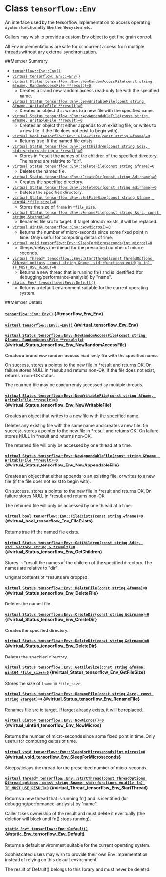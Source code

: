 # Class `tensorflow::Env`

An interface used by the tensorflow implementation to access operating system functionality like the filesystem etc.

Callers may wish to provide a custom Env object to get fine grain control.

All Env implementations are safe for concurrent access from multiple threads without any external synchronization.

##Member Summary

* [`tensorflow::Env::Env()`](#tensorflow_Env_Env)
* [`virtual tensorflow::Env::~Env()`](#virtual_tensorflow_Env_Env)
* [`virtual Status tensorflow::Env::NewRandomAccessFile(const string &fname, RandomAccessFile **result)=0`](#virtual_Status_tensorflow_Env_NewRandomAccessFile)
  * Creates a brand new random access read-only file with the specified name.
* [`virtual Status tensorflow::Env::NewWritableFile(const string &fname, WritableFile **result)=0`](#virtual_Status_tensorflow_Env_NewWritableFile)
  * Creates an object that writes to a new file with the specified name.
* [`virtual Status tensorflow::Env::NewAppendableFile(const string &fname, WritableFile **result)=0`](#virtual_Status_tensorflow_Env_NewAppendableFile)
  * Creates an object that either appends to an existing file, or writes to a new file (if the file does not exist to begin with).
* [`virtual bool tensorflow::Env::FileExists(const string &fname)=0`](#virtual_bool_tensorflow_Env_FileExists)
  * Returns true iff the named file exists.
* [`virtual Status tensorflow::Env::GetChildren(const string &dir, std::vector< string > *result)=0`](#virtual_Status_tensorflow_Env_GetChildren)
  * Stores in *result the names of the children of the specified directory. The names are relative to "dir".
* [`virtual Status tensorflow::Env::DeleteFile(const string &fname)=0`](#virtual_Status_tensorflow_Env_DeleteFile)
  * Deletes the named file.
* [`virtual Status tensorflow::Env::CreateDir(const string &dirname)=0`](#virtual_Status_tensorflow_Env_CreateDir)
  * Creates the specified directory.
* [`virtual Status tensorflow::Env::DeleteDir(const string &dirname)=0`](#virtual_Status_tensorflow_Env_DeleteDir)
  * Deletes the specified directory.
* [`virtual Status tensorflow::Env::GetFileSize(const string &fname, uint64 *file_size)=0`](#virtual_Status_tensorflow_Env_GetFileSize)
  * Stores the size of `fname` in `*file_size`.
* [`virtual Status tensorflow::Env::RenameFile(const string &src, const string &target)=0`](#virtual_Status_tensorflow_Env_RenameFile)
  * Renames file src to target. If target already exists, it will be replaced.
* [`virtual uint64 tensorflow::Env::NowMicros()=0`](#virtual_uint64_tensorflow_Env_NowMicros)
  * Returns the number of micro-seconds since some fixed point in time. Only useful for computing deltas of time.
* [`virtual void tensorflow::Env::SleepForMicroseconds(int micros)=0`](#virtual_void_tensorflow_Env_SleepForMicroseconds)
  * Sleeps/delays the thread for the prescribed number of micro-seconds.
* [`virtual Thread* tensorflow::Env::StartThread(const ThreadOptions &thread_options, const string &name, std::function< void()> fn) TF_MUST_USE_RESULT=0`](#virtual_Thread_tensorflow_Env_StartThread)
  * Returns a new thread that is running fn() and is identified (for debugging/performance-analysis) by "name".
* [`static Env* tensorflow::Env::Default()`](#static_Env_tensorflow_Env_Default)
  * Returns a default environment suitable for the current operating system.

##Member Details

#### [`tensorflow::Env::Env()`](#tensorflow_Env_Env) {#tensorflow_Env_Env}





#### [`virtual tensorflow::Env::~Env()`](#virtual_tensorflow_Env_Env) {#virtual_tensorflow_Env_Env}





#### [`virtual Status tensorflow::Env::NewRandomAccessFile(const string &fname, RandomAccessFile **result)=0`](#virtual_Status_tensorflow_Env_NewRandomAccessFile) {#virtual_Status_tensorflow_Env_NewRandomAccessFile}

Creates a brand new random access read-only file with the specified name.

On success, stores a pointer to the new file in *result and returns OK. On failure stores NULL in *result and returns non-OK. If the file does not exist, returns a non-OK status.

The returned file may be concurrently accessed by multiple threads.

#### [`virtual Status tensorflow::Env::NewWritableFile(const string &fname, WritableFile **result)=0`](#virtual_Status_tensorflow_Env_NewWritableFile) {#virtual_Status_tensorflow_Env_NewWritableFile}

Creates an object that writes to a new file with the specified name.

Deletes any existing file with the same name and creates a new file. On success, stores a pointer to the new file in *result and returns OK. On failure stores NULL in *result and returns non-OK.

The returned file will only be accessed by one thread at a time.

#### [`virtual Status tensorflow::Env::NewAppendableFile(const string &fname, WritableFile **result)=0`](#virtual_Status_tensorflow_Env_NewAppendableFile) {#virtual_Status_tensorflow_Env_NewAppendableFile}

Creates an object that either appends to an existing file, or writes to a new file (if the file does not exist to begin with).

On success, stores a pointer to the new file in *result and returns OK. On failure stores NULL in *result and returns non-OK.

The returned file will only be accessed by one thread at a time.

#### [`virtual bool tensorflow::Env::FileExists(const string &fname)=0`](#virtual_bool_tensorflow_Env_FileExists) {#virtual_bool_tensorflow_Env_FileExists}

Returns true iff the named file exists.



#### [`virtual Status tensorflow::Env::GetChildren(const string &dir, std::vector< string > *result)=0`](#virtual_Status_tensorflow_Env_GetChildren) {#virtual_Status_tensorflow_Env_GetChildren}

Stores in *result the names of the children of the specified directory. The names are relative to "dir".

Original contents of *results are dropped.

#### [`virtual Status tensorflow::Env::DeleteFile(const string &fname)=0`](#virtual_Status_tensorflow_Env_DeleteFile) {#virtual_Status_tensorflow_Env_DeleteFile}

Deletes the named file.



#### [`virtual Status tensorflow::Env::CreateDir(const string &dirname)=0`](#virtual_Status_tensorflow_Env_CreateDir) {#virtual_Status_tensorflow_Env_CreateDir}

Creates the specified directory.



#### [`virtual Status tensorflow::Env::DeleteDir(const string &dirname)=0`](#virtual_Status_tensorflow_Env_DeleteDir) {#virtual_Status_tensorflow_Env_DeleteDir}

Deletes the specified directory.



#### [`virtual Status tensorflow::Env::GetFileSize(const string &fname, uint64 *file_size)=0`](#virtual_Status_tensorflow_Env_GetFileSize) {#virtual_Status_tensorflow_Env_GetFileSize}

Stores the size of `fname` in `*file_size`.



#### [`virtual Status tensorflow::Env::RenameFile(const string &src, const string &target)=0`](#virtual_Status_tensorflow_Env_RenameFile) {#virtual_Status_tensorflow_Env_RenameFile}

Renames file src to target. If target already exists, it will be replaced.



#### [`virtual uint64 tensorflow::Env::NowMicros()=0`](#virtual_uint64_tensorflow_Env_NowMicros) {#virtual_uint64_tensorflow_Env_NowMicros}

Returns the number of micro-seconds since some fixed point in time. Only useful for computing deltas of time.



#### [`virtual void tensorflow::Env::SleepForMicroseconds(int micros)=0`](#virtual_void_tensorflow_Env_SleepForMicroseconds) {#virtual_void_tensorflow_Env_SleepForMicroseconds}

Sleeps/delays the thread for the prescribed number of micro-seconds.



#### [`virtual Thread* tensorflow::Env::StartThread(const ThreadOptions &thread_options, const string &name, std::function< void()> fn) TF_MUST_USE_RESULT=0`](#virtual_Thread_tensorflow_Env_StartThread) {#virtual_Thread_tensorflow_Env_StartThread}

Returns a new thread that is running fn() and is identified (for debugging/performance-analysis) by "name".

Caller takes ownership of the result and must delete it eventually (the deletion will block until fn() stops running).

#### [`static Env* tensorflow::Env::Default()`](#static_Env_tensorflow_Env_Default) {#static_Env_tensorflow_Env_Default}

Returns a default environment suitable for the current operating system.

Sophisticated users may wish to provide their own Env implementation instead of relying on this default environment.

The result of Default() belongs to this library and must never be deleted.
